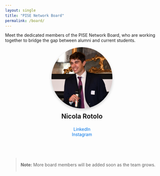 ```yaml
---
layout: single
title: "PISE Network Board"
permalink: /board/
---
```


Meet the dedicated members of the PISE Network Board, who are working together to bridge the gap between alumni and current students.

<div class="board-member-container">
  <div class="board-member">
    <img src="/assets/images/nicola_rotolo.jpg" alt="Nicola Rotolo" width="200">
    <h3>Nicola Rotolo</h3>
    <ul>
      <li><a href="https://linkedin.com/in/nicola-rotolo">LinkedIn</a></li>
      <li><a href="https://instagram.com/nicola_rotolo">Instagram</a></li>
    </ul>
  </div>

  <!-- Repeat similar blocks for other members -->

  > **Note:** More board members will be added soon as the team grows.
</div>

<style>
.board-member-container {
  display: flex;
  flex-direction: column;
  align-items: center;
}
.board-member {
  text-align: center;
  margin-bottom: 40px;
}
.board-member img {
  border-radius: 50%;
  box-shadow: 0 4px 8px rgba(0,0,0,0.2);
}
.board-member h3 {
  margin-top: 10px;
  font-size: 1.5em;
}
.board-member ul {
  list-style-type: none;
  padding: 0;
}
.board-member ul li a {
  text-decoration: none;
  color: #0073e6;
}
.board-member ul li a:hover {
  text-decoration: underline;
}
</style>
